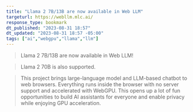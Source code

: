 ```yaml
---
title: "Llama 2 7B/13B are now available in Web LLM"
targeturl: https://webllm.mlc.ai/
response_type: bookmark
dt_published: "2023-08-31 18:57"
dt_updated: "2023-08-31 18:57 -05:00"
tags: ["ai","webgpu","llama","llm"]
---
```


> Llama 2 7B/13B are now available in Web LLM!

> Llama 2 70B is also supported.

> This project brings large-language model and LLM-based chatbot to web browsers. Everything runs inside the browser with no server support and accelerated with WebGPU. This opens up a lot of fun opportunities to build AI assistants for everyone and enable privacy while enjoying GPU acceleration. 
